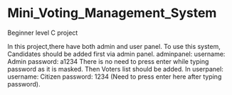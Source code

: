 # Mini_Voting_Management_System
Beginner level C project

In this project,there have both admin and user panel. To use this system, Candidates should be added first via admin panel.
adminpanel:
username: Admin
password: a1234
There is no need to press enter while typing password as it is masked. Then Voters list should be added.
In userpanel:
username: Citizen
password: 1234 (Need to press enter here after typing password).
